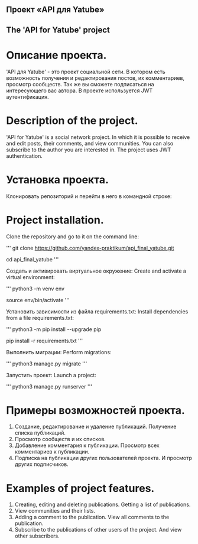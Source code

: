 ## Проект «API для Yatube»
## The 'API for Yatube' project

# Описание проекта.
'API для Yatube' - это проект социальной сети. В котором есть возможность получения и редактирования постов, их комментариев, просмотр сообществ. Так же вы сможете подписаться на интересующего вас автора. В проекте используется JWT аутентификация.
# Description of the project.
'API for Yatube' is a social network project. In which it is possible to receive and edit posts, their comments, and view communities. You can also subscribe to the author you are interested in. The project uses JWT authentication.

# Установка проекта.
Клонировать репозиторий и перейти в него в командной строке:
# Project installation.
Clone the repository and go to it on the command line:

'''
git clone https://github.com/yandex-praktikum/api_final_yatube.git

cd api_final_yatube
'''

Cоздать и активировать виртуальное окружение:
Create and activate a virtual environment:

'''
python3 -m venv env

source env/bin/activate
'''

Установить зависимости из файла requirements.txt:
Install dependencies from a file requirements.txt:

'''
python3 -m pip install --upgrade pip

pip install -r requirements.txt
'''

Выполнить миграции:
Perform migrations:

'''
python3 manage.py migrate
'''

Запустить проект:
Launch a project:

'''
python3 manage.py runserver
'''

# Примеры возможностей проекта.
1. Создание, редактирование и удаление публикаций. Получение списка публикаций.
1. Просмотр сообществ и их списков.
1. Добавление комментария к публикации. Просмотр всех комментариев к публикации.
1. Подписка на публикации других пользователей проекта. И просмотр других подписчиков.
# Examples of project features.
1. Creating, editing and deleting publications. Getting a list of publications.
1. View communities and their lists.
1. Adding a comment to the publication. View all comments to the publication.
1. Subscribe to the publications of other users of the project. And view other subscribers.
